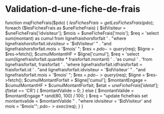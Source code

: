 # Validation-d-une-fiche-de-frais
function majFicheFrais($pdo)
{
    $lesFichesFrais = getLesFichesFrais($pdo);
    foreach ($lesFichesFrais as $uneFicheFrais) {
        $idVisiteur = $uneFicheFrais['idvisiteur'];
        $mois = $uneFicheFrais['mois'];
        $req = 'select sum(montant) as cumul from lignefraishorsforfait '
            . "where lignefraishorsforfait.idvisiteur = '$idVisiteur' "
            . "and lignefraishorsforfait.mois = '$mois' ";
        $res = $pdo->query($req);
        $ligne = $res->fetch();
        $cumulMontantHF = $ligne['cumul'];
        $req = 'select sum(lignefraisforfait.quantite * fraisforfait.montant) '
                . 'as cumul '
                . 'from lignefraisforfait, fraisforfait '
                . 'where lignefraisforfait.idfraisforfait = fraisforfait.id '
                . "and lignefraisforfait.idvisiteur = '$idVisiteur' "
                . "and lignefraisforfait.mois = '$mois' ";
        $res = $pdo->query($req);
        $ligne = $res->fetch();
        $cumulMontantForfait = $ligne['cumul'];
        $montantEngage = $cumulMontantHF + $cumulMontantForfait;
        $etat = $uneFicheFrais['idetat'];
        if ($etat == 'CR') {
            $montantValide = 0;
        } else {
            $montantValide = $montantEngage * rand(80, 100) / 100;
        }
        $req = "update fichefrais set montantvalide = $montantValide "
            . "where idvisiteur = '$idVisiteur' and mois = '$mois'";
        $pdo->exec($req);
    }
}
